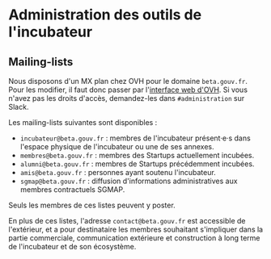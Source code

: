 Administration des outils de l'incubateur
=========================================

Mailing-lists
-------------

Nous disposons d'un MX plan chez OVH pour le domaine `beta.gouv.fr`. Pour les modifier, il faut donc passer par l'[interface web d'OVH](https://www.ovh.com/fr/g1596.mail_mutualise_guide_dutilisation_mailing-list). Si vous n'avez pas les droits d'accès, demandez-les dans `#administration` sur Slack.

Les mailing-lists suivantes sont disponibles :

- `incubateur@beta.gouv.fr` : membres de l'incubateur présent·e·s dans l'espace physique de l'incubateur ou une de ses annexes.
- `membres@beta.gouv.fr` : membres des Startups actuellement incubées.
- `alumni@beta.gouv.fr` : membres de Startups précédemment incubées.
- `amis@beta.gouv.fr` : personnes ayant soutenu l'incubateur.
- `sgmap@beta.gouv.fr` : diffusion d'informations administratives aux membres contractuels SGMAP.

Seuls les membres de ces listes peuvent y poster.

En plus de ces listes, l'adresse `contact@beta.gouv.fr` est accessible de l'extérieur, et a pour destinataire les membres souhaitant s'impliquer dans la partie commerciale, communication extérieure et construction à long terme de l'incubateur et de son écosystème.

